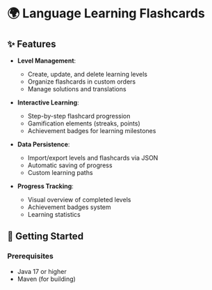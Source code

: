 # 🌍 Language Learning Flashcards 


## ✨ Features

- **Level Management**:
  - Create, update, and delete learning levels
  - Organize flashcards in custom orders
  - Manage solutions and translations

- **Interactive Learning**:
  - Step-by-step flashcard progression
  - Gamification elements (streaks, points)
  - Achievement badges for learning milestones

- **Data Persistence**:
  - Import/export levels and flashcards via JSON
  - Automatic saving of progress
  - Custom learning paths

- **Progress Tracking**:
  - Visual overview of completed levels
  - Achievement badges system
  - Learning statistics

## 🚀 Getting Started

### Prerequisites
- Java 17 or higher
- Maven (for building)



